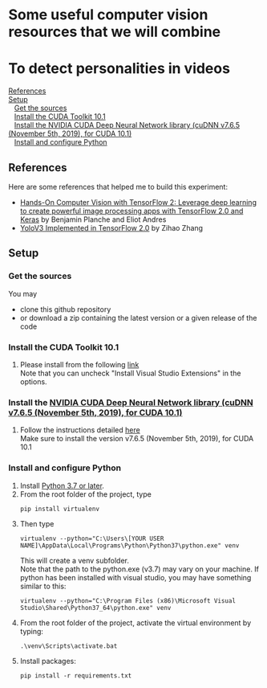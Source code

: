 # Some useful computer vision resources that we will combine  
# To detect personalities in videos

[References](#references)  
[Setup](#setup)  
&nbsp;&nbsp;&nbsp;[Get the sources](#get-sources)  
&nbsp;&nbsp;&nbsp;[Install the CUDA Toolkit 10.1](#setup-cudatoolkit)  
&nbsp;&nbsp;&nbsp;[Install the NVIDIA CUDA Deep Neural Network library (cuDNN v7.6.5 (November 5th, 2019), for CUDA 10.1)](#setup-cudnn)  
&nbsp;&nbsp;&nbsp;[Install and configure Python](#setup-python)  

<a id="references"></a>
## References
Here are some references that helped me to build this experiment:
* [Hands-On Computer Vision with TensorFlow 2: Leverage deep learning to create powerful image processing apps with TensorFlow 2.0 and Keras](https://www.amazon.fr/Hands-Computer-Vision-TensorFlow-processing/dp/1788830644) by Benjamin Planche and Eliot Andres   
* [YoloV3 Implemented in TensorFlow 2.0](https://github.com/zzh8829/yolov3-tf2) by Zihao Zhang  

<a id="setup"></a>
## Setup
<a id="get-sources"></a>
### Get the sources
You may
* clone this github repository 
* or download a zip containing the latest version or a given release of the code
<a id="setup-cudatoolkit"></a>
### Install the CUDA Toolkit 10.1
1. Please install from the following [link](https://developer.nvidia.com/cuda-10.1-download-archive-update2)  
Note that you can uncheck "Install Visual Studio Extensions" in the options.
<a id="setup-cudnn"></a>
### Install the [NVIDIA CUDA Deep Neural Network library (cuDNN v7.6.5 (November 5th, 2019), for CUDA 10.1)](https://developer.nvidia.com/cudnn)
1. Follow the instructions detailed [here](https://docs.nvidia.com/deeplearning/sdk/cudnn-install/)  
Make sure to install the version  v7.6.5 (November 5th, 2019), for CUDA 10.1
<a id="setup-python"></a>
### Install and configure Python 
1.  Install [Python 3.7 or later](https://www.python.org/downloads/).
2.	From the root folder of the project, type 
    ```
    pip install virtualenv
    ```
3.	Then type
    ```
    virtualenv --python="C:\Users\[YOUR USER NAME]\AppData\Local\Programs\Python\Python37\python.exe" venv      
    ```
    This will create a venv subfolder.   
    Note that the path to the python.exe (v3.7) may vary on your machine.
    If python has been installed with visual studio, you may have something similar to this:
    ```
    virtualenv --python="C:\Program Files (x86)\Microsoft Visual Studio\Shared\Python37_64\python.exe" venv
    ```
4.	From the root folder of the project, activate the virtual environment by typing:
    ```
    .\venv\Scripts\activate.bat
    ```
5. Install packages:
    ```
    pip install -r requirements.txt   
    ```
